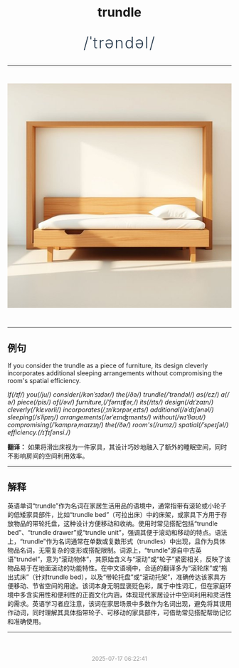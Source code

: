 <div align="center">

# trundle

<div style="margin: 30px 0;">
<h1 style="font-size: 2.5em; font-weight: 300; letter-spacing: 2px; margin: 0; color: #2c3e50;">
/ˈtrəndəl/
</h1>
</div>

</div>

---

<div align="center" style="margin: 40px 0;">

![trundle](images/trundle.png)

</div>

---

## 例句

If you consider the trundle as a piece of furniture, its design cleverly incorporates additional sleeping arrangements without compromising the room's spatial efficiency.

*If(/ɪf/) you(/ju/) consider(/kənˈsɪdər/) the(/ðə/) trundle(/ˈtrəndəl/) as(/ɛz/) a(/ə/) piece(/pis/) of(/əv/) furniture,(/ˈfərnɪʧər,/) its(/ɪts/) design(/dɪˈzaɪn/) cleverly(/ˈklɛvərli/) incorporates(/ˌɪnˈkɔrpərˌeɪts/) additional(/əˈdɪʃənəl/) sleeping(/sˈlipɪŋ/) arrangements(/ərˈeɪnʤmənts/) without(/wɪˈθaʊt/) compromising(/ˈkɑmprəˌmaɪzɪŋ/) the(/ðə/) room's(/rumz/) spatial(/ˈspeɪʃəl/) efficiency.(/ɪˈfɪʃənsi./)*

**翻译：** 如果将滑出床视为一件家具，其设计巧妙地融入了额外的睡眠空间，同时不影响房间的空间利用效率。

---

## 解释

英语单词“trundle”作为名词在家居生活用品的语境中，通常指带有滚轮或小轮子的低矮家具部件，比如“trundle bed”（可拉出床）中的床架，或家具下方用于存放物品的带轮托盘，这种设计方便移动和收纳。使用时常见搭配包括“trundle bed”、“trundle drawer”或“trundle unit”，强调其便于滚动和移动的特点。语法上，“trundle”作为名词通常在单数或复数形式（trundles）中出现，且作为具体物品名词，无需复杂的变形或搭配限制。词源上，“trundle”源自中古英语“trundel”，意为“滚动物体”，其原始含义与“滚动”或“轮子”紧密相关，反映了该物品易于在地面滚动的功能特性。在中文语境中，合适的翻译多为“滚轮床”或“拖出式床”（针对trundle bed），以及“带轮托盘”或“滚动托架”，准确传达该家具方便移动、节省空间的用途。该词本身无明显褒贬色彩，属于中性词汇，但在家庭环境中多含实用性和便利性的正面文化内涵，体现现代家居设计中空间利用和灵活性的需求。英语学习者应注意，该词在家居场景中多数作为名词出现，避免将其误用作动词，同时理解其具体指带轮子、可移动的家具部件，可借助常见搭配帮助记忆和准确使用。


---

<div align="center" style="margin-top: 50px;">
<small style="color: #999; font-size: 0.9em;">2025-07-17 06:22:41</small>
</div>
